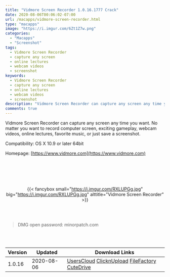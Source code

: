 ```yaml
---
title: "Vidmore Screen Recorder 1.0.16.1777 Crack"
date: 2020-08-06T00:06:02-07:00
url: /macapps/vidmore-screen-recorder.html
type: "macapps"
image: "https://i.imgur.com/6Zt1Z7w.png"
categories:
  - "Macapps"
  - "Screenshot"
tags:
  - Vidmore Screen Recorder
  - capture any screen
  - online lectures
  - webcam videos
  - screenshot
keywords:
  - Vidmore Screen Recorder
  - capture any screen
  - online lectures
  - webcam videos
  - screenshot
description: "Vidmore Screen Recorder can capture any screen any time you want. No matter you want to record computer screen, exciting gameplay, webcam videos, online lectures, favorite music, or just save a screenshot"
comments: true
---
```


Vidmore Screen Recorder can capture any screen any time you want. No matter you want to record computer screen, exciting gameplay, webcam videos, online lectures, favorite music, or just save a screenshot.

Compatibility: OS X 10.9 or later 64bit

Homepage: [https://www.vidmore.com](https://www.vidmore.com)

<br/>
<br/>
<script async src="https://pagead2.googlesyndication.com/pagead/js/adsbygoogle.js"></script>
<ins class="adsbygoogle"
     style="display:block; text-align:center;"
     data-ad-layout="in-article"
     data-ad-format="fluid"
     data-ad-client="ca-pub-8746275014476192"
     data-ad-slot="5144997159"></ins>
<script>
     (adsbygoogle = window.adsbygoogle || []).push({});
</script>
<br/>
<br/>


<center>

{{< fancybox small="https://i.imgur.com/RXLUPGg.jpg" big="https://i.imgur.com/RXLUPGg.jpg" alttitle="Vidmore Screen Recorder" >}}

</center>

<br/>
<br/>


> DMG open password: minorpatch.com

<br/>

<br/>
<div id="history_version" class="history_version">

| Version | Updated | Download Links |
| ---- | ---- | ---- |
| 1.0.16 | 2020-08-06 | [UsersCloud](https://ouo.io/YupIcX)   [ClicknUpload](https://ouo.io/1zbSaE)   [FileFactory](https://ouo.io/b62Ghx)   [CuteDrive](https://ouo.io/6r9L4) |

</div>
